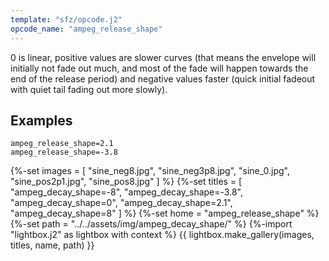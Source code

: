 ```yaml
---
template: "sfz/opcode.j2"
opcode_name: "ampeg_release_shape"
---
```

0 is linear, positive values are slower curves (that means the envelope will
initially not fade out much, and most of the fade will happen towards the end of
the release period) and negative values faster (quick initial fadeout with quiet
tail fading out more slowly).

## Examples

```sfz
ampeg_release_shape=2.1
ampeg_release_shape=-3.8
```

{%-set images = [
  "sine_neg8.jpg",
  "sine_neg3p8.jpg",
  "sine_0.jpg",
  "sine_pos2p1.jpg",
  "sine_pos8.jpg"
] %}
{%-set titles = [
  "ampeg_decay_shape=-8",
  "ampeg_decay_shape=-3.8",
  "ampeg_decay_shape=0",
  "ampeg_decay_shape=2.1",
  "ampeg_decay_shape=8"
] %}
{%-set home = "ampeg_release_shape" %}
{%-set path = "../../assets/img/ampeg_decay_shape/" %}
{%-import "lightbox.j2" as lightbox with context %}
{{ lightbox.make_gallery(images, titles, name, path) }}
